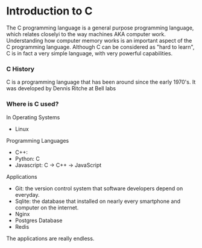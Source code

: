 # Introduction to C

The C programming language is a general purpose programming language, which relates closelyi
to the way machines AKA computer work. Understanding how computer memory works is an important
aspect of the C programming language. Although C can be considered as "hard to learn", C is in
fact a very simple language, with very powerful capabilities.


### C History
C is a programming language that has been around since the early 1970's. It was developed by Dennis Ritche at Bell labs


### Where is C used?
In Operating Systems
- Linux


Programming Languages
- C++: 
- Python: C
- Javascript: C -> C++ -> JavaScript


Applications
- Git: the version control system that software developers depend on everyday.
- Sqlite: the database that installed on nearly every smartphone and computer on the internet.
- Nginx
- Postgres Database
- Redis

The applications are really endless.


